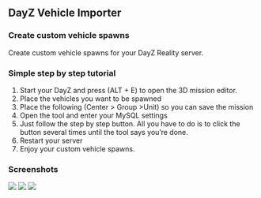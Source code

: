 ## DayZ Vehicle Importer ##

### Create custom vehicle spawns ###

Create custom vehicle spawns for your DayZ Reality server.

### Simple step by step tutorial ###

1. 	Start your DayZ and press (ALT + E) to open the 3D mission editor.
1. 	Place the vehicles you want to be spawned
1. 	Place the following (Center > Group >Unit) so you can save the mission
1.	Open the tool and enter your MySQL settings
1. 	Just follow the step by step button. All you have to do is to click the button several times until the tool says you’re done.
1. Restart your server
1.	Enjoy your custom vehicle spawns.

### Screenshots ###

![](http://db.tt/23jR6sbB)
![](http://db.tt/SeJTMY3c)
![](http://db.tt/rGea02JS)